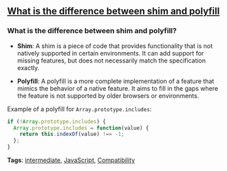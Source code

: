 ## [What is the difference between shim and polyfill](#what-is-the-difference-between-shim-and-polyfill)

### What is the difference between shim and polyfill?

- **Shim**: A shim is a piece of code that provides functionality that is not natively supported in certain environments. It can add support for missing features, but does not necessarily match the specification exactly.

- **Polyfill**: A polyfill is a more complete implementation of a feature that mimics the behavior of a native feature. It aims to fill in the gaps where the feature is not supported by older browsers or environments.

Example of a polyfill for `Array.prototype.includes`:

```javascript
if (!Array.prototype.includes) {
  Array.prototype.includes = function(value) {
    return this.indexOf(value) !== -1;
  };
}
```

**Tags**: [intermediate](./level/intermediate), [JavaScript](./theme/javascript), [Compatibility](./theme/compatibility)


